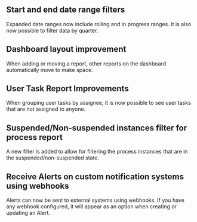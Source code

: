 ## Start and end date range filters

Expanded date ranges now include rolling and in progress ranges. It is also now possible to filter data by quarter.

## Dashboard layout improvement

When adding or moving a report, other reports on the dashboard automatically move to make space.

## User Task Report Improvements

When grouping user tasks by assignee, it is now possible to see user tasks that are not assigned to anyone.

## Suspended/Non-suspended instances filter for process report

 A new filter is added to allow for filtering the process instances that are in the suspended/non-suspended state. 

## Receive Alerts on custom notification systems using webhooks

Alerts can now be sent to external systems using webhooks. If you have any webhook configured, it will appear as an option when creating or updating an Alert. 